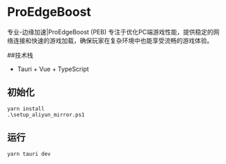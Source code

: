 # ProEdgeBoost
专业-边缘加速|ProEdgeBoost (PEB) 专注于优化PC端游戏性能，提供稳定的网络连接和快速的游戏加载，确保玩家在复杂环境中也能享受流畅的游戏体验。

##技术栈
 - Tauri + Vue + TypeScript

## 初始化
```aiignore
yarn install
.\setup_aliyun_mirror.ps1
```
## 运行
```aiignore
yarn tauri dev
```
